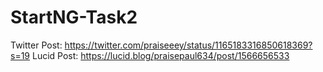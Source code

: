 # StartNG-Task2
Twitter Post: https://twitter.com/praiseeey/status/1165183316850618369?s=19
Lucid Post: https://lucid.blog/praisepaul634/post/1566656533
